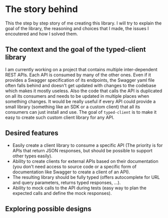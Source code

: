 # The story behind

This the step by step story of me creating this library. I will try to explain the goal of the library, the reasoning and choices that I made, the issues I encoutered and how I solved them.

## The context and the goal of the typed-client library

I am currently working on a project that contains multiple inter-dependent REST APIs. Each API is consumed by many of the other ones. Even if it provides a Swagger specification of its endpoints, the Swagger yaml file often falls behind and doesn't get updated with changes to the codebase which makes it mostly useless. Also the code that calls the API is duplicated on all its consumers and needs to be updated in multiple places when something changes. It would be really useful if every API could provide a small library (something like an SDK or a custom client) that all its consumers can just install and use. The goal of `typed-client` is to make it easy to create such custom client library for any API.

## Desired features

- Easily create a client library to consume a specific API (The priority is for APIs that return JSON responses, but should be possible to support other types easily).
- Ability to create clients for external APIs based on their documentation (you don't need access to source code or a specific form of documentation like Swagger to create a client of an API).
- The resulting library should be fully typed (offers autocomplete for URL and query parameters, returns typed responses, ...).
- Ability to mock calls to the API during tests (easy way to plan the expected calls and define the mock responses).

## Exploring possible designs

